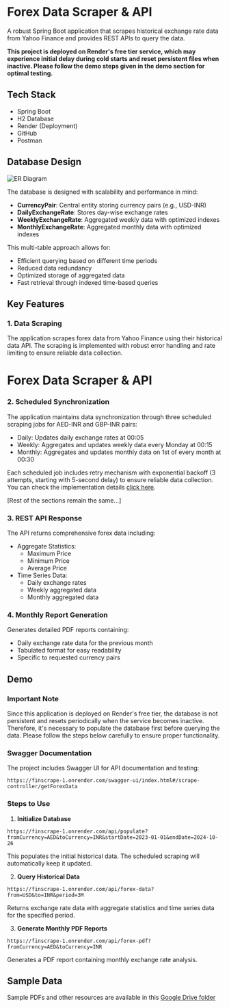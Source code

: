 # Forex Data Scraper & API

A robust Spring Boot application that scrapes historical exchange rate data from Yahoo Finance and provides REST APIs to query the data.

**This project is deployed on Render's free tier service, which may experience initial delay during cold starts and reset persistent files when inactive. Please follow the demo steps given in the demo section for optimal testing.**

## Tech Stack
- Spring Boot
- H2 Database
- Render (Deployment)
- GitHub
- Postman

## Database Design
<img src="https://drive.google.com/uc?id=1hx9nyB9AfAWkUPcBw3upmYLifn9kGIc1" alt="ER Diagram" style="max-width: 100%; height: auto;">

The database is designed with scalability and performance in mind:
- **CurrencyPair**: Central entity storing currency pairs (e.g., USD-INR)
- **DailyExchangeRate**: Stores day-wise exchange rates
- **WeeklyExchangeRate**: Aggregated weekly data with optimized indexes
- **MonthlyExchangeRate**: Aggregated monthly data with optimized indexes

This multi-table approach allows for:
- Efficient querying based on different time periods
- Reduced data redundancy
- Optimized storage of aggregated data
- Fast retrieval through indexed time-based queries

## Key Features

### 1. Data Scraping
The application scrapes forex data from Yahoo Finance using their historical data API. The scraping is implemented with robust error handling and rate limiting to ensure reliable data collection.

# Forex Data Scraper & API

### 2. Scheduled Synchronization
The application maintains data synchronization through three scheduled scraping jobs for AED-INR and GBP-INR pairs:
- Daily: Updates daily exchange rates at 00:05
- Weekly: Aggregates and updates weekly data every Monday at 00:15  
- Monthly: Aggregates and updates monthly data on 1st of every month at 00:30 

Each scheduled job includes retry mechanism with exponential backoff (3 attempts, starting with 5-second delay) to ensure reliable data collection. You can check the implementation details [click here](https://github.com/ud4yy/finScrape/blob/main/backend/src/main/java/com/vance/backend/config/ForexSchedulerConfig.java).

[Rest of the sections remain the same...]

### 3. REST API Response
The API returns comprehensive forex data including:
- Aggregate Statistics:
  - Maximum Price
  - Minimum Price
  - Average Price
- Time Series Data:
  - Daily exchange rates
  - Weekly aggregated data
  - Monthly aggregated data

### 4. Monthly Report Generation
Generates detailed PDF reports containing:
- Daily exchange rate data for the previous month
- Tabulated format for easy readability
- Specific to requested currency pairs

## Demo

### Important Note
Since this application is deployed on Render's free tier, the database is not persistent and resets periodically when the service becomes inactive. Therefore, it's necessary to populate the database first before querying the data. Please follow the steps below carefully to ensure proper functionality.

### Swagger Documentation
The project includes Swagger UI for API documentation and testing:
```
https://finscrape-1.onrender.com/swagger-ui/index.html#/scrape-controller/getForexData
```

### Steps to Use

1. **Initialize Database**
```
https://finscrape-1.onrender.com/api/populate?fromCurrency=AED&toCurrency=INR&startDate=2023-01-01&endDate=2024-10-26
```
This populates the initial historical data. The scheduled scraping will automatically keep it updated.

2. **Query Historical Data**
```
https://finscrape-1.onrender.com/api/forex-data?from=USD&to=INR&period=3M
```
Returns exchange rate data with aggregate statistics and time series data for the specified period.

3. **Generate Monthly PDF Reports**
```
https://finscrape-1.onrender.com/api/forex-pdf?fromCurrency=AED&toCurrency=INR
```
Generates a PDF report containing monthly exchange rate analysis.

## Sample Data
Sample PDFs and other resources are available in this [Google Drive folder](https://drive.google.com/drive/folders/1ATk01J0cNIAE8fjzwS5ms4TmENvhWlEQ?usp=sharing)
